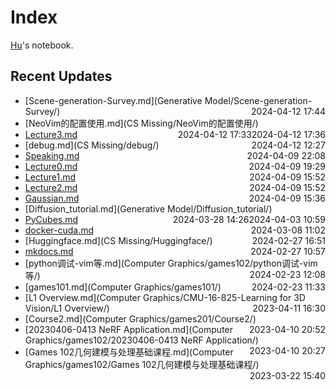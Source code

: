
# Index

[Hu](https://zhuhu00.top/)'s notebook.

## Recent Updates
- [Scene-generation-Survey.md](Generative Model/Scene-generation-Survey/) <span style="float: right;">2024-04-12 17:44</span>
- [NeoVim的配置使用.md](CS Missing/NeoVim的配置使用/) <span style="float: right;">2024-04-12 17:36</span>
- [Lecture3.md](InternLM2-note/Lecture3/) <span style="float: right;">2024-04-12 17:33</span>
- [debug.md](CS Missing/debug/) <span style="float: right;">2024-04-12 12:27</span>
- [Speaking.md](English/Speaking/) <span style="float: right;">2024-04-09 22:08</span>
- [Lecture0.md](InternLM2-note/Lecture0/) <span style="float: right;">2024-04-09 19:29</span>
- [Lecture1.md](InternLM2-note/Lecture1/) <span style="float: right;">2024-04-09 15:52</span>
- [Lecture2.md](InternLM2-note/Lecture2/) <span style="float: right;">2024-04-09 15:52</span>
- [Gaussian.md](Gaussian/) <span style="float: right;">2024-04-09 15:36</span>
- [Diffusion_tutorial.md](Generative Model/Diffusion_tutorial/) <span style="float: right;">2024-04-03 10:59</span>
- [PyCubes.md](python/PyCubes/) <span style="float: right;">2024-03-28 14:26</span>
- [docker-cuda.md](docker/docker-cuda/) <span style="float: right;">2024-03-08 11:02</span>
- [Huggingface.md](CS Missing/Huggingface/) <span style="float: right;">2024-02-27 16:51</span>
- [mkdocs.md](Miscellaneous/mkdocs/) <span style="float: right;">2024-02-27 10:57</span>
- [python调试-vim等.md](Computer Graphics/games102/python调试-vim等/) <span style="float: right;">2024-02-23 12:08</span>
- [games101.md](Computer Graphics/games101/) <span style="float: right;">2024-02-23 11:33</span>
- [L1 Overview.md](Computer Graphics/CMU-16-825-Learning for 3D Vision/L1 Overview/) <span style="float: right;">2023-04-11 16:30</span>
- [Course2.md](Computer Graphics/games201/Course2/) <span style="float: right;">2023-04-10 20:52</span>
- [20230406-0413 NeRF Application.md](Computer Graphics/games102/20230406-0413 NeRF Application/) <span style="float: right;">2023-04-10 20:27</span>
- [Games 102几何建模与处理基础课程.md](Computer Graphics/games102/Games 102几何建模与处理基础课程/) <span style="float: right;">2023-03-22 15:40</span>
